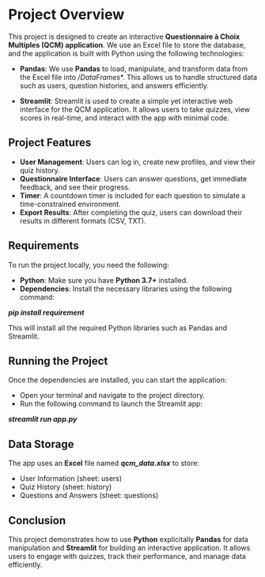 # Project Overview
This project is designed to create an interactive **Questionnaire à Choix Multiples (QCM) application**. We use an Excel file to store the database, and the application is built with Python using the following technologies:

- **Pandas**: We use **Pandas** to load, manipulate, and transform data from the Excel file into /*DataFrames**. This allows us to handle structured data such as users, question histories, and answers efficiently.

- **Streamlit**: Streamlit is used to create a simple yet interactive web interface for the QCM application. It allows users to take quizzes, view scores in real-time, and interact with the app with minimal code.

## Project Features
- **User Management**: Users can log in, create new profiles, and view their quiz history.
- **Questionnaire Interface**: Users can answer questions, get immediate feedback, and see their progress.
- **Timer**: A countdown timer is included for each question to simulate a time-constrained environment.
- **Export Results**: After completing the quiz, users can download their results in different formats (CSV, TXT).

## Requirements
To run the project locally, you need the following:

- **Python**: Make sure you have **Python 3.7+** installed.
- **Dependencies**: Install the necessary libraries using the following command:
  
***pip install requirement***

This will install all the required Python libraries such as Pandas and Streamlit.

## Running the Project
Once the dependencies are installed, you can start the application:

- Open your terminal and navigate to the project directory.
- Run the following command to launch the Streamlit app:

***streamlit run app.py***

## Data Storage
The app uses an **Excel** file named ***qcm_data.xlsx*** to store:
- User Information (sheet: users)
- Quiz History (sheet: history)
- Questions and Answers (sheet: questions)
  
## Conclusion
This project demonstrates how to use **Python** explicitally **Pandas** for data manipulation and **Streamlit** for building an interactive application. It allows users to engage with quizzes, track their performance, and manage data efficiently.

